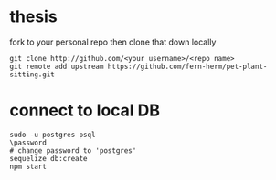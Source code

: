 # thesis
fork to your personal repo then clone that down locally
```
git clone http://github.com/<your username>/<repo name>
git remote add upstream https://github.com/fern-herm/pet-plant-sitting.git
```

# connect to local DB
```
sudo -u postgres psql
\password
# change password to 'postgres'
sequelize db:create
npm start
```
